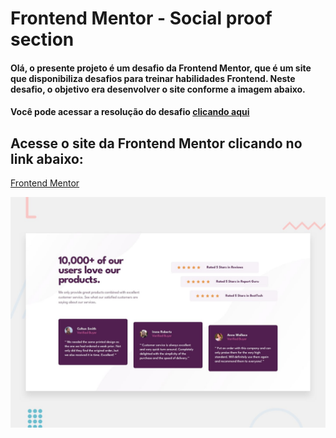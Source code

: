 
 # Frontend Mentor - Social proof section



#### Olá, o presente projeto é um desafio da Frontend Mentor, que é um site que disponibiliza desafios para treinar habilidades Frontend. Neste desafio, o objetivo era desenvolver o site conforme a imagem abaixo.
#### Você pode acessar a resolução do desafio [clicando aqui](https://franciscojunior12.github.io/Social-Proof-Section-Master--main/)

## Acesse o site da Frontend Mentor clicando no link abaixo:
[Frontend Mentor](https://www.frontendmentor.io?ref=challenge)


![Design preview for the Social proof section coding challenge](./design/desktop-preview.jpg)

 
